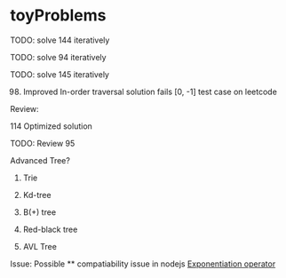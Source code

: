 # toyProblems
TODO: solve 144 iteratively

TODO: solve 94 iteratively

TODO: solve 145 iteratively

98. Improved In-order traversal solution fails [0, -1] test case on leetcode 

Review: 

114 Optimized solution

TODO: Review 95

Advanced Tree?

1. Trie

2. Kd-tree

3. B(+) tree

4. Red-black tree

5. AVL Tree


Issue:
Possible ** compatiability issue in nodejs
[Exponentiation operator](http://www.2ality.com/2016/02/exponentiation-operator.html)
